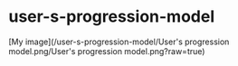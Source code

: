# user-s-progression-model

[My image](/user-s-progression-model/User's progression model.png/User's progression model.png?raw=true)
